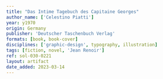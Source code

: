 ```yaml
---
title: "Das Intime Tagebuch des Capitaine Georges"
author_name: ['Celestino Piatti']
year: y1970
origin: Germany
publisher: 'Deutscher Taschenbuch Verlag'
formats: [book, book-cover]
disciplines: ['graphic-design', typography, illustration]
tags: [fiction, novel, 'Jean Renoir']
ref: sol-030-0221
layout: artifact
date_added: 2023-03-14
---
```

